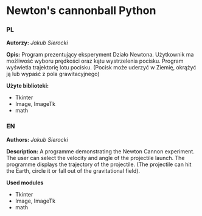 # **Newton's cannonball Python**

### **PL**
**Autorzy:** *Jakub Sierocki*

**Opis:** Program prezentujący eksperyment Działo Newtona. Użytkownik ma możliwość wyboru prędkości oraz kątu wystrzelenia pocisku. Program wyświetla trajektorię lotu pocisku. (Pocisk może uderzyć w Ziemię, okrążyć ją lub wypaść z pola grawitacyjnego)

**Użyte biblioteki:**
 - Tkinter
 - Image, ImageTk 
 - math

### EN
**Authors:** *Jakub Sierocki*

**Description:** A programme demonstrating the Newton Cannon experiment. The user can select the velocity and angle of the projectile launch. The programme displays the trajectory of the projectile. (The projectile can hit the Earth, circle it or fall out of the gravitational field).

**Used modules**
 - Tkinter
 - Image, ImageTk 
 - math

